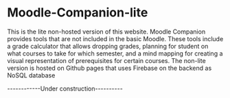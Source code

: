 # Moodle-Companion-lite
This is the lite non-hosted version of this website.  Moodle Companion provides tools that are not included in the basic Moodle. These tools include a grade calculator that allows dropping grades, planning for student on what courses to take for which semester, and a mind mapping for creating a visual representation of prerequisites for certain courses.  The non-lite version is hosted on Github pages that uses Firebase on the backend as NoSQL database

------------Under construction----------
